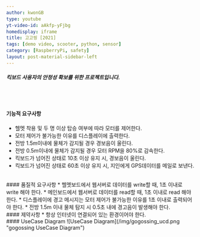```yaml
---
author: kwonGB
type: youtube
yt-video-id: aAkfp-yFjbg
homedisplay: iframe
title: 고고씽 [2021]
tags: [demo video, scooter, python, sensor]
category: [RaspberryPi, safety]
layout: post-material-sidebar-left
---
```

##### 킥보드 사용자의 안정성 확보를 위한 프로젝트입니다.
<br><br>
#### 기능적 요구사항
* 헬멧 착용 및 두 명 이상 탑승 여부에 따라 모터를 제어한다.
* 모터 제어가 불가능한 이유를 디스플레이에 출력한다.
* 전방 1.5m이내에 물체가 감지될 경우 경보음이 울린다.
* 전방 0.5m이내에 물체가 감지될 경우 모터 RPM을 80%로 감속한다.
* 킥보드가 넘어진 상태로 10초 이상 유지 시, 경보음이 울린다.
* 킥보드가 넘어진 상태로 60초 이상 유지 시, 지인에게 GPS데이터를 메일로 보낸다.

<br>
#### 품질적 요구사항
* 헬멧보드에서 웹서버로 데이터를 write할 때, 1초 이내로 write 해야 한다. 
* 메인보드에서 웹서버로 데이터를 read할 때, 1초 이내로 read 해야 한다.                
* 디스플레이에 경고 메시지는 모터 제어가 불가능한 이유를 1초 이내로 출력되어야 한다.
* 전방 1.5m 이내 물체 탐지 시 0.5초 내에 경고음이 발생해야 한다.

<br>
#### 제약사항
* 항상 인터넷이 연결되어 있는 환경이어야 한다.

<br>
#### UseCase Diagram
![UseCase Diagram](/img/gogossing_ucd.png "gogossing UseCase Diagram")